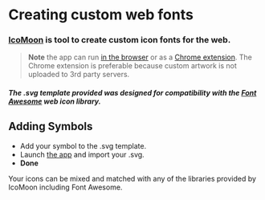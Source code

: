 Creating custom web fonts
=========================

### [IcoMoon](http://icomoon.io/#home) is tool to create custom icon fonts for the web. 

> **Note** the app can run [in the browser](http://icomoon.io/app/) or as a [Chrome extension](https://chrome.google.com/webstore/detail/icomoon/kppingdhhalimbaehfmhldppemnmlcjd). 
> The Chrome extension is preferable because custom artwork is not uploaded to 3rd party servers.


##### The .svg template provided was designed for compatibility with the [Font Awesome](http://fortawesome.github.io/Font-Awesome/) web icon library.


## Adding Symbols
* Add your symbol to the .svg template. 
* Launch [the app](chrome-extension://kppingdhhalimbaehfmhldppemnmlcjd/IcoMoonApp.html) and import your .svg.
* **Done**

Your icons can be mixed and matched with any of the libraries provided by IcoMoon including Font Awesome.

